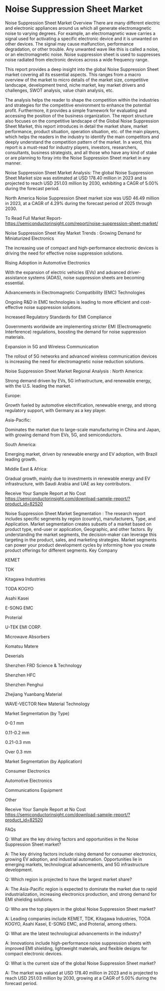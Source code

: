 <h1>Noise Suppression Sheet Market</h1>
Noise Suppression Sheet Market Overview
There are many different electric and electronic appliances around us which all generate electromagnetic noise to varying degrees. For example, an electromagnetic wave carries a signal used for activating a specific electronic device and it is unwanted on other devices. The signal may cause malfunction, performance degradation, or other trouble. Any unwanted wave like this is called a noise, or an electromagnetic noise. Noise suppression sheet is used to suppresses noise radiated from electronic devices across a wide frequency range.

This report provides a deep insight into the global Noise Suppression Sheet market covering all its essential aspects. This ranges from a macro overview of the market to micro details of the market size, competitive landscape, development trend, niche market, key market drivers and challenges, SWOT analysis, value chain analysis, etc.

The analysis helps the reader to shape the competition within the industries and strategies for the competitive environment to enhance the potential profit. Furthermore, it provides a simple framework for evaluating and accessing the position of the business organization. The report structure also focuses on the competitive landscape of the Global Noise Suppression Sheet Market, this report introduces in detail the market share, market performance, product situation, operation situation, etc. of the main players, which helps the readers in the industry to identify the main competitors and deeply understand the competition pattern of the market.
In a word, this report is a must-read for industry players, investors, researchers, consultants, business strategists, and all those who have any kind of stake or are planning to foray into the Noise Suppression Sheet market in any manner.

Noise Suppression Sheet Market Analysis:
The global Noise Suppression Sheet Market size was estimated at USD 178.40 million in 2023 and is projected to reach USD 251.03 million by 2030, exhibiting a CAGR of 5.00% during the forecast period.

North America Noise Suppression Sheet market size was USD 46.49 million in 2023, at a CAGR of 4.29% during the forecast period of 2025 through 2030.


To Read Full Market Report-
https://semiconductorinsight.com/report/noise-suppression-sheet-market/


Noise Suppression Sheet Key Market Trends  :
Growing Demand for Miniaturized Electronics

The increasing use of compact and high-performance electronic devices is driving the need for effective noise suppression solutions.

Rising Adoption in Automotive Electronics

With the expansion of electric vehicles (EVs) and advanced driver-assistance systems (ADAS), noise suppression sheets are becoming essential.

Advancements in Electromagnetic Compatibility (EMC) Technologies

Ongoing R&D in EMC technologies is leading to more efficient and cost-effective noise suppression solutions.

Increased Regulatory Standards for EMI Compliance

Governments worldwide are implementing stricter EMI (Electromagnetic Interference) regulations, boosting the demand for noise suppression materials.

Expansion in 5G and Wireless Communication

The rollout of 5G networks and advanced wireless communication devices is increasing the need for electromagnetic noise reduction solutions.

Noise Suppression Sheet Market Regional Analysis :
North America:

Strong demand driven by EVs, 5G infrastructure, and renewable energy, with the U.S. leading the market.

Europe:

Growth fueled by automotive electrification, renewable energy, and strong regulatory support, with Germany as a key player.

Asia-Pacific:

Dominates the market due to large-scale manufacturing in China and Japan, with growing demand from EVs, 5G, and semiconductors.

South America:

Emerging market, driven by renewable energy and EV adoption, with Brazil leading growth.

Middle East & Africa:

Gradual growth, mainly due to investments in renewable energy and EV infrastructure, with Saudi Arabia and UAE as key contributors.


Receive Your Sample Report at No Cost
https://semiconductorinsight.com/download-sample-report/?product_id=82520


Noise Suppression Sheet Market Segmentation :
The research report includes specific segments by region (country), manufacturers, Type, and Application. Market segmentation creates subsets of a market based on product type, end-user or application, Geographic, and other factors. By understanding the market segments, the decision-maker can leverage this targeting in the product, sales, and marketing strategies. Market segments can power your product development cycles by informing how you create product offerings for different segments.
Key Company

KEMET

TDK

Kitagawa Industries

TODA KOGYO

Asahi Kasei

E-SONG EMC

Proterial

U-TEK EMI CORP.

Microwave Absorbers

Komatsu Matere

Dexerials

Shenzhen FRD Science & Technology

Shenzhen HFC

Shenzhen Penghui

Zhejiang Yuanbang Material

WAVE-VECTOR New Material Technology

Market Segmentation (by Type)

0-0.1 mm

0.11-0.2 mm

0.21-0.3 mm

Over 0.3 mm

Market Segmentation (by Application)

Consumer Electronics

Automotive Electronics

Communications Equipment

Other


Receive Your Sample Report at No Cost
https://semiconductorinsight.com/download-sample-report/?product_id=82520

FAQs

Q: What are the key driving factors and opportunities in the Noise Suppression Sheet market?

A: The key driving factors include rising demand for consumer electronics, growing EV adoption, and industrial automation. Opportunities lie in emerging markets, technological advancements, and 5G infrastructure development.


Q: Which region is projected to have the largest market share?

A: The Asia-Pacific region is expected to dominate the market due to rapid industrialization, increasing electronics production, and strong demand for EMI shielding solutions.


Q: Who are the top players in the global Noise Suppression Sheet market?

A: Leading companies include KEMET, TDK, Kitagawa Industries, TODA KOGYO, Asahi Kasei, E-SONG EMC, and Proterial, among others.


Q: What are the latest technological advancements in the industry?

A: Innovations include high-performance noise suppression sheets with improved EMI shielding, lightweight materials, and flexible designs for compact electronic devices.


Q: What is the current size of the global Noise Suppression Sheet market?

A: The market was valued at USD 178.40 million in 2023 and is projected to reach USD 251.03 million by 2030, growing at a CAGR of 5.00% during the forecast period.

